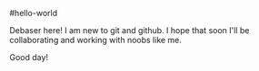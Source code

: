 #hello-world

Debaser here! I am new to git and github. I hope that soon I'll be collaborating and working with noobs like me. 

Good day!
